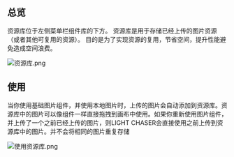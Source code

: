 ## 总览

资源库位于左侧菜单栏组件库的下方。 资源库是用于存储已经上传的图片资源（或者其他可复用的资源）。 目的是为了实现资源的复用，节省空间，提升性能避免造成空间浪费。

![资源库.png](资源库.png)

## 使用

当你使用基础图片组件，并使用本地图片时，上传的图片会自动添加到资源库。资源库中的图片可以像组件一样直接拖拽到画布中使用。如果你重新使用图片组件，并上传了一个之前已经上传的图片，则LIGHT
CHASER会直接使用之前上传到资源库中的图片。并不会将相同的图片重复存储

![使用资源库.png](使用资源库.png)

